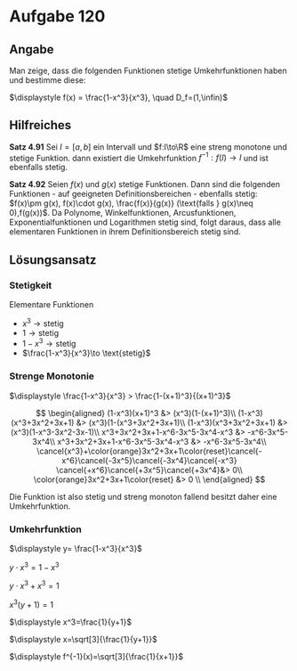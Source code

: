 # Aufgabe 120
## Angabe

Man zeige, dass die folgenden Funktionen stetige Umkehrfunktionen haben und
bestimme diese:

$\displaystyle f(x) = \frac{1-x^3}{x^3}, \quad D_f=(1,\infin)$

## Hilfreiches

**Satz 4.91**
Sei $I=[a,b]$ ein Intervall und $f:I\to\R$ eine streng monotone und stetige Funktion. dann existiert die Umkehrfunktion $f^{-1}:f(I)\to I$ und ist ebenfalls stetig.

**Satz 4.92**
Seien $f(x)$ und $g(x)$ stetige Funktionen. Dann sind die folgenden Funktionen - auf geeigneten Definitionsbereichen - ebenfalls stetig: $f(x)\pm g(x), f(x)\cdot g(x), \frac{f(x)}{g(x)} (\text{falls } g(x)\neq 0),f(g(x))$. Da Polynome, Winkelfunktionen, Arcusfunktionen, Exponentialfunktionen und Logarithmen stetig sind, folgt daraus, dass alle elementaren Funktionen in ihrem Definitionsbereich stetig sind.

## Lösungsansatz

### Stetigkeit

Elementare Funktionen
- $x^3 \to \text{stetig}$ 
- $1\to \text{stetig}$
- $1-x^3\to \text{stetig}$
- $\frac{1-x^3}{x^3}\to \text{stetig}$

### Strenge Monotonie

$\displaystyle \frac{1-x^3}{x^3} > \frac{1-(x+1)^3}{(x+1)^3}$

$$
\begin{aligned}
(1-x^3)(x+1)^3 &> (x^3)(1-(x+1)^3)\\
(1-x^3)(x^3+3x^2+3x+1) &> (x^3)(1-(x^3+3x^2+3x+1)\\
(1-x^3)(x^3+3x^2+3x+1) &> (x^3)(1-x^3-3x^2-3x-1)\\
x^3+3x^2+3x+1-x^6-3x^5-3x^4-x^3 &> -x^6-3x^5-3x^4\\
x^3+3x^2+3x+1-x^6-3x^5-3x^4-x^3 &> -x^6-3x^5-3x^4\\
\cancel{x^3}+\color{orange}3x^2+3x+1\color{reset}\cancel{-x^6}\cancel{-3x^5}\cancel{-3x^4}\cancel{-x^3} \cancel{+x^6}\cancel{+3x^5}\cancel{+3x^4}&> 0\\
\color{orange}3x^2+3x+1\color{reset} &> 0 \\
\end{aligned}
$$

Die Funktion ist also stetig und streng monoton fallend besitzt daher eine Umkehrfunktion.  

### Umkehrfunktion

$\displaystyle y= \frac{1-x^3}{x^3}$

$\displaystyle y \cdot x^3 = 1-x^3$

$\displaystyle y \cdot x^3+x^3 = 1$

$x^3(y +1) = 1$

$\displaystyle x^3=\frac{1}{y+1}$

$\displaystyle x=\sqrt[3]{\frac{1}{y+1}}$

$\displaystyle f^{-1}(x)=\sqrt[3]{\frac{1}{x+1}}$